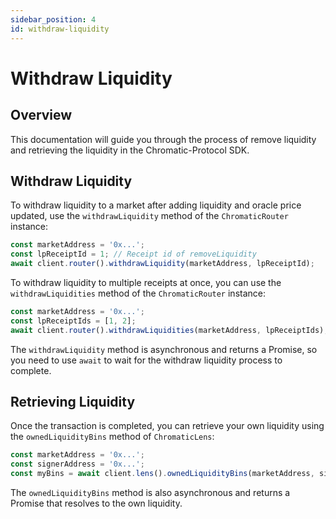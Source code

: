 ```yaml
---
sidebar_position: 4
id: withdraw-liquidity
---
```


# Withdraw Liquidity

## Overview

This documentation will guide you through the process of remove liquidity and retrieving the liquidity in the Chromatic-Protocol SDK.

## Withdraw Liquidity

To withdraw liquidity to a market after adding liquidity and oracle price updated, use the `withdrawLiquidity` method of the `ChromaticRouter` instance:

```typescript
const marketAddress = '0x...';
const lpReceiptId = 1; // Receipt id of removeLiquidity
await client.router().withdrawLiquidity(marketAddress, lpReceiptId);
```

To withdraw liquidity to multiple receipts at once, you can use the `withdrawLiquidities` method of the `ChromaticRouter` instance:

```typescript
const marketAddress = '0x...';
const lpReceiptIds = [1, 2];
await client.router().withdrawLiquidities(marketAddress, lpReceiptIds);
```

The `withdrawLiquidity` method is asynchronous and returns a Promise, so you need to use `await` to wait for the withdraw liquidity process to complete.

## Retrieving Liquidity

Once the transaction is completed, you can retrieve your own liquidity using the `ownedLiquidityBins` method of `ChromaticLens`:

```typescript
const marketAddress = '0x...';
const signerAddress = '0x...';
const myBins = await client.lens().ownedLiquidityBins(marketAddress, signerAddress);
```

The `ownedLiquidityBins` method is also asynchronous and returns a Promise that resolves to the own liquidity.